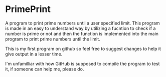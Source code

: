 # PrimePrint
A program to print prime numbers until a user specified limit.
This program is made in an easy to understand way by utilizing a fucntion to check if a number is prime or not and then the function is 
implemented into the main program to print prime numbers until the limit.

This is my first program on github so feel free to suggest changes to help it give output in a lesser time. 

I'm unfamilliar with how GitHub is supposed to compile the program to test it, if someone can help me, please do.
